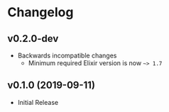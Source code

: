 # Changelog

## v0.2.0-dev

- Backwards incompatible changes
    - Minimum required Elixir version is now `~> 1.7`

## v0.1.0 (2019-09-11)

- Initial Release
